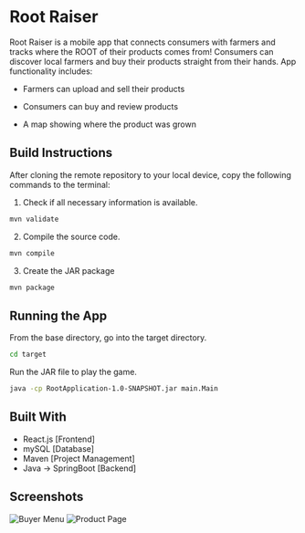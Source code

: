 # Root Raiser
Root Raiser is a mobile app that connects consumers with farmers and tracks where the ROOT of their products comes from! Consumers can discover local farmers and buy their products straight from their hands. App functionality includes:
- Farmers can upload and sell their products
* Consumers can buy and review products
+ A map showing where the product was grown

## Build Instructions
After cloning the remote repository to your local device, copy the following commands to the terminal:

1. Check if all necessary information is available.

```bash
mvn validate
```
2. Compile the source code.
```bash
mvn compile
```
3. Create the JAR package
```bash
mvn package
```

## Running the App

From the base directory, go into the target directory.
```bash
cd target
```
Run the JAR file to play the game.
```bash
java -cp RootApplication-1.0-SNAPSHOT.jar main.Main
```

## Built With

- React.js [Frontend]
- mySQL [Database]
- Maven [Project Management]
- Java -> SpringBoot [Backend]

## Screenshots
![Buyer Menu](https://media.discordapp.net/attachments/1081624620769234985/1081740936129814598/Screenshot_2023-03-04_at_4.45.13_PM.png?width=2340&height=1325)
![Product Page](https://media.discordapp.net/attachments/1081624620769234985/1081740936415023154/Screenshot_2023-03-04_at_4.45.47_PM.png?width=2360&height=1325)
